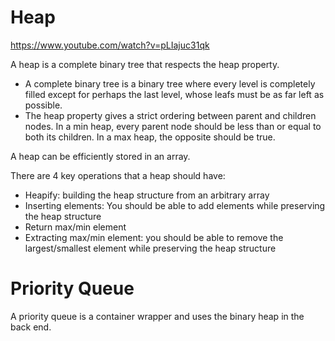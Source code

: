 # Heap
https://www.youtube.com/watch?v=pLIajuc31qk

A heap is a complete binary tree that respects the heap property.

* A complete binary tree is a binary tree where every level is completely filled except for perhaps the last level, whose leafs must be as far left as possible.
* The heap property gives a strict ordering between parent and children nodes. In a min heap, every parent node should be less than or equal to both its children. In a max heap, the opposite should be true.

A heap can be efficiently stored in an array.

There are 4 key operations that a heap should have:
- Heapify: building the heap structure from an arbitrary array
- Inserting elements: You should be able to add elements while preserving the heap structure
- Return max/min element
- Extracting max/min element: you should be able to remove the largest/smallest element while preserving the heap structure

# Priority Queue

A priority queue is a container wrapper and uses the binary heap in the back end.
